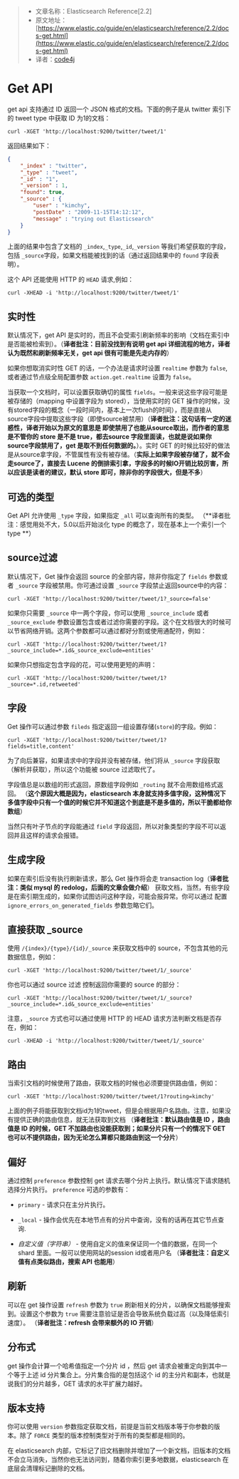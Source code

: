 >* 文章名称：Elasticsearch Reference[2.2]
>* 原文地址：[https://www.elastic.co/guide/en/elasticsearch/reference/2.2/docs-get.html](https://www.elastic.co/guide/en/elasticsearch/reference/2.2/docs-get.html)
>* 译者：[code4j](https://github.com/rpgmakervx)

# Get API

get api 支持通过 ID 返回一个 JSON 格式的文档。下面的例子是从 twitter 索引下的 tweet type 中获取 ID 为1的文档：

```
curl -XGET 'http://localhost:9200/twitter/tweet/1'
```

返回结果如下：

```json
{
    "_index" : "twitter",
    "_type" : "tweet",
    "_id" : "1",
    "_version" : 1,
    "found": true,
    "_source" : {
        "user" : "kimchy",
        "postDate" : "2009-11-15T14:12:12",
        "message" : "trying out Elasticsearch"
    }
}
```

上面的结果中包含了文档的 `_index`,`_type`,`_id`,`_version` 等我们希望获取的字段，包括 `_source`字段，如果文档能被找到的话（通过返回结果中的 `found` 字段表明）。

这个 API 还能使用 HTTP 的 `HEAD` 请求,例如：

```
curl -XHEAD -i 'http://localhost:9200/twitter/tweet/1'
```

## 实时性

默认情况下，get API 是实时的，而且不会受索引刷新频率的影响（文档在索引中是否能被检索到）。（**译者批注：目前没找到有说明 get api 详细流程的地方，译者认为既然和刷新频率无关，get api 很有可能是先走内存的**）

如果你想取消实时性 GET 的话，一个办法是请求时设置 `realtime` 参数为 `false`,或者通过节点级全局配置参数 `action.get.realtime` 设置为 `false`。

当获取一个文档时，可以设置获取确切的属性 `fields`。一般来说这些字段可能是被存储的（mapping 中设置字段为 stored），当使用实时的 GET 操作的时候，没有stored字段的概念（一段时间内，基本上一次flush的时间），而是直接从source字段中提取这些字段（即使source被禁用）（**译者批注：这句话有一定的迷惑性，译者开始以为原文的意思是 即使禁用了也能从source取出，而作者的意思是不管你的 store 是不是 true，都去source 字段里面读，也就是说如果你source字段禁用了，get 是取不到任何数据的。**）。实时 GET 的时候比较好的做法是从source拿字段，不管属性有没有被存储。（**实际上如果字段被存储了，就不会走source了，直接去 Lucene 的倒排索引拿，字段多的时候IO开销比较厉害，所以应该是读者的建议，默认 store 即可，除非你的字段很大，但是不多**）

## 可选的类型

Get API 允许使用 `_type` 字段，如果指定 `_all` 可以查询所有的类型。
（**译者批注：感觉用处不大，5.0以后开始淡化 type 的概念了，现在基本上一个索引一个 type **）

## source过滤

默认情况下，Get 操作会返回 source 的全部内容，除非你指定了 `fields` 参数或者 `_source` 字段被禁用。你可通过设置 `_source` 字段禁止返回source中的内容：

```
curl -XGET 'http://localhost:9200/twitter/tweet/1?_source=false'
```

如果你只需要 `_source` 中一两个字段，你可以使用 `_source_include` 或者 `_source_exclude` 参数设置包含或者过滤你需要的字段。这个在文档很大的时候可以节省网络开销。这两个参数都可以通过都好分割或使用通配符，例如：

```
curl -XGET 'http://localhost:9200/twitter/tweet/1?_source_include=*.id&_source_exclude=entities'
```

如果你只想指定包含字段的花，可以使用更短的声明：

```
curl -XGET 'http://localhost:9200/twitter/tweet/1?_source=*.id,retweeted'
```

## 字段

Get 操作可以通过参数 `fileds` 指定返回一组设置存储(`store`)的字段。例如：

```
curl -XGET 'http://localhost:9200/twitter/tweet/1?fields=title,content'
```

为了向后兼容，如果请求中的字段并没有被存储，他们将从 `_source` 字段获取（解析并获取），所以这个功能被 source 过滤取代了。

字段值总是以数组的形式返回，原数组字段例如 `_routing` 就不会用数组格式返回。
（**这个原因大概是因为，elasticsearch 本身就支持多值字段，这种情况下 多值字段中只有一个值的时候它并不知道这个到底是不是多值的，所以干脆都给你数组**）

当然只有叶子节点的字段能通过 `field` 字段返回，所以对象类型的字段不可以返回并且这样的请求会报错。

## 生成字段

如果在索引后没有执行刷新请求，那么 Get 操作将会走 transaction log（**译者批注：类似 mysql 的 redolog，后面的文章会做介绍**） 获取文档，当然，有些字段是在索引期生成的，如果你试图访问这种字段，可能会报异常。你可以通过 配置 `ignore_errors_on_generated_fields` 参数忽略它们。

## 直接获取 _source

使用 `/{index}/{type}/{id}/_source` 来获取文档中的 source，不包含其他的元数据信息，例如：

```
curl -XGET 'http://localhost:9200/twitter/tweet/1/_source'
```

你也可以通过 source 过滤 控制返回你需要的 source 的部分：

```
curl -XGET 'http://localhost:9200/twitter/tweet/1/_source?_source_include=*.id&_source_exclude=entities'
```

注意，`_source` 方式也可以通过使用 HTTP 的 HEAD 请求方法判断文档是否存在，例如：

```
curl -XHEAD -i 'http://localhost:9200/twitter/tweet/1/_source'
```

## 路由

当索引文档的时候使用了路由，获取文档的时候也必须要提供路由值，例如：

```
curl -XGET 'http://localhost:9200/twitter/tweet/1?routing=kimchy'
```

上面的例子将能获取到文档id为1的tweet，但是会根据用户名路由。注意，如果没有提供正确的路由信息，就无法获取到文档
（**译者批注：默认路由值是 ID ，路由值是 ID 的时候，GET 不加路由也没能获取到；如果分片只有一个的情况下 GET 也可以不提供路由，因为无论怎么算都只能路由到这一个分片**）

## 偏好

通过控制 `preference` 参数控制 get 请求去哪个分片上执行。默认情况下请求随机选择分片执行。
`preference` 可选的参数有：

- `primary` - 请求只在主分片执行。
- `_local` - 操作会优先在本地节点有的分片中查询，没有的话再在其它节点查询.

- *自定义值（字符串）* - 使用自定义的值来保证同一个值的数据，在同一个 shard 里面。一般可以使用网站的session id或者用户名
（**译者批注：自定义值有点类似路由，搜索 API 也能用**）

## 刷新

可以在 get 操作设置 `refresh` 参数为 `true` 刷新相关的分片，以确保文档能够搜索到。设置这个参数为 `true` 需要注意验证是否会导致系统负载过高（以及降低索引速度）。
（**译者批注：refresh 会带来额外的 IO 开销**）

## 分布式
get 操作会计算一个哈希值指定一个分片 id ，然后 get 请求会被重定向到其中一个等于上述 id 分片集合上。分片集合指的是包括这个 id 的主分片和副本，也就是说我们的分片越多，GET  请求的水平扩展力越好。

## 版本支持

你可以使用 `version` 参数指定获取文档，前提是当前文档版本等于你参数的版本。除了  `FORCE` 类型的版本控制类型对于所有的类型都是相同的。

在 elasticsearch 内部，它标记了旧文档删除并增加了一个新文档，旧版本的文档不会立马消失，当然你也无法访问到，随着你索引更多地数据，elasticsearch 在底层会清理标记删除的文档。






